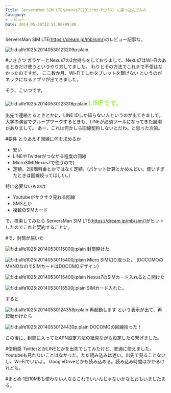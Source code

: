 ```yaml
---
Title: ServersMan SIM LTEをNexus7(2012:Wi-fi/3G) に突っ込んでみた
Category:
- レビュー
Date: 2014-05-30T12:55:06+09:00
---
```


ServersMan SIM LTE(https://dream.jp/mb/sim/)のレビュー記事な。


<span ><img src="https://cdn-ak.f.st-hatena.com/images/fotolife/a/alfe1025/20140530/20140530123209.png" alt="f:id:alfe1025:20140530123209p:plain" title="f:id:alfe1025:20140530123209p:plain" class="hatena-fotolife" itemprop="image"></span>

#いきさつ
ガラケーとNexus7の2台持ちをしておりまして、Nexus7はWi-Fiのあるときだけ使うというやり方してました。
わりとその方法でこれまで不便はなかったのですが、
ここ数か月、Wi-Fiでしかタブレットを繋げない というのがネックになるアプリが出てきました。

そう、こいつです。

<span ><img src="https://cdn-ak.f.st-hatena.com/images/fotolife/a/alfe1025/20140530/20140530123318.png" alt="f:id:alfe1025:20140530123318p:plain" title="f:id:alfe1025:20140530123318p:plain" class="hatena-fotolife" itemprop="image"></span>
<span style="color: #80ff00"><span style="font-size: 150%">LINEです。</span></span>

出先で連絡とるときとかに、LINE IDしか知らない人というのが出てきまして。
大学の演習でグループワークするときも、LINEが必須ツールになってきた風潮がありまして。
あー、これは何かしら回線契約しないとだわ。と思った次第。

#要件
とりあえず回線に何を求めるか

* 安い
* LINEやTwitterがつながる程度の回線
* MicroSIM(Nexus7で使うので)
* 定額。2段階料金とかではなく定額。(パケット計算とかめんどい。使いすぎたときは回線絞ってほしい。)

特に必要ないものは

* Youtubeがサクサク見れる回線
* SMSとか
* 複数のSIMカード

で、検索してみたら ServersMan SIM LTE(https://dream.jp/mb/sim/)がヒットしたのでこれと契約することに。

#で、封筒が届いた


<span ><img src="https://cdn-ak.f.st-hatena.com/images/fotolife/a/alfe1025/20140530/20140530115000.jpg" alt="f:id:alfe1025:20140530115000j:plain" title="f:id:alfe1025:20140530115000j:plain" class="hatena-fotolife" itemprop="image"></span>
封筒開けた


<span ><img src="https://cdn-ak.f.st-hatena.com/images/fotolife/a/alfe1025/20140530/20140530115400.jpg" alt="f:id:alfe1025:20140530115400j:plain" title="f:id:alfe1025:20140530115400j:plain" class="hatena-fotolife" itemprop="image"></span>
Micro SIM切り取った。
(DOCOMOのMVNOなのでSIMカードはDOCOMOデザイン)


<span ><img src="https://cdn-ak.f.st-hatena.com/images/fotolife/a/alfe1025/20140530/20140530115400.jpg" alt="f:id:alfe1025:20140530115400j:plain" title="f:id:alfe1025:20140530115400j:plain" class="hatena-fotolife" itemprop="image"></span>
Nexus7のSIMカード入れるとこ開けた


<span ><img src="https://cdn-ak.f.st-hatena.com/images/fotolife/a/alfe1025/20140530/20140530115500.jpg" alt="f:id:alfe1025:20140530115500j:plain" title="f:id:alfe1025:20140530115500j:plain" class="hatena-fotolife" itemprop="image"></span>
SIMカード入れた。

すると


<span ><img src="https://cdn-ak.f.st-hatena.com/images/fotolife/a/alfe1025/20140530/20140530124358.png" alt="f:id:alfe1025:20140530124358p:plain" title="f:id:alfe1025:20140530124358p:plain" class="hatena-fotolife" itemprop="image"></span>
再起動します という表示が出て、再起動かけたら


<span ><img src="https://cdn-ak.f.st-hatena.com/images/fotolife/a/alfe1025/20140530/20140530124430.png" alt="f:id:alfe1025:20140530124430p:plain" title="f:id:alfe1025:20140530124430p:plain" class="hatena-fotolife" itemprop="image"></span>
DOCOMOの回線拾った！

この後に、封筒に入ってたAPN設定方法の紙見ながら設定したら繋げました。

#使用感
TwitterとかLINEとかを出先でしてみたけど、普通に使えました。
Youtubeも見れないことはなかった。ただ読み込みは遅い。出先で見ることないし、Wi-Fiでいいよ。
GoogleDriveとかも読み込める。読み込み時間はかかるけれども。

#まとめ
1日10MBも使わない人ならこれでいいんじゃないかなとおもいましたまる。


